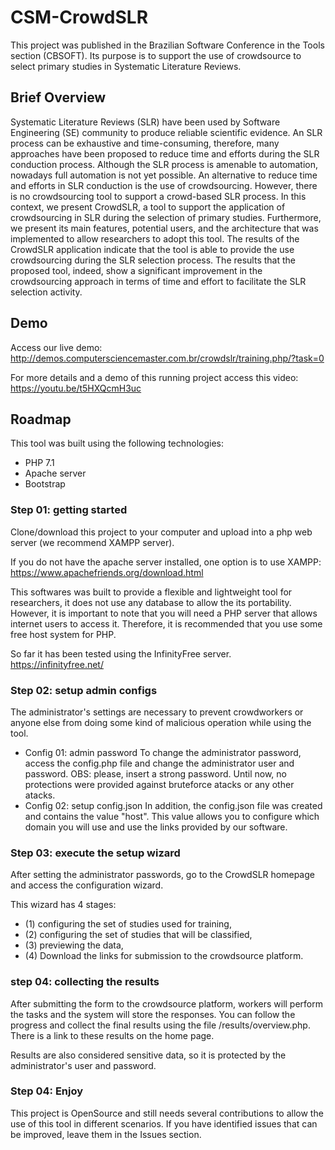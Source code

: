 # CSM-CrowdSLR
This project was published in the Brazilian Software Conference in the Tools section (CBSOFT). Its purpose is to support the use of crowdsource to select primary studies in Systematic Literature Reviews.

## Brief Overview

Systematic Literature Reviews (SLR) have been used by Software Engineering (SE) community to produce reliable scientific evidence. An SLR process can be exhaustive and time-consuming, therefore, many approaches have been proposed to reduce time and efforts during the SLR conduction process. Although the SLR process is amenable to automation, nowadays full automation is not yet possible. An alternative to reduce time and efforts in SLR conduction is the use of crowdsourcing. However, there is no crowdsourcing tool to support a crowd-based SLR process. In this context, we present CrowdSLR, a tool to support the application of crowdsourcing in SLR during the selection of primary studies. Furthermore, we present its main features, potential users, and the architecture that was implemented to allow researchers to adopt this tool. The results of the CrowdSLR application indicate that the tool is able to provide the use crowdsourcing during the SLR selection process. The results that the proposed tool, indeed, show a significant improvement in the crowdsourcing approach in terms of time and effort to facilitate the SLR selection activity. 

## Demo

Access our live demo:
http://demos.computersciencemaster.com.br/crowdslr/training.php/?task=0

For more details and a demo of this running project access this video: 
https://youtu.be/t5HXQcmH3uc


## Roadmap

This tool was built using the following technologies:

* PHP 7.1
* Apache server
* Bootstrap

### Step 01: getting started
Clone/download this project to your computer and upload into a php web server (we recommend XAMPP server).

If you do not have the apache server installed, one option is to use XAMPP: https://www.apachefriends.org/download.html

This softwares was built to provide a flexible and lightweight tool for researchers, it does not use any database to allow the its portability. However, it is important to note that you will need a PHP server that allows internet users to access it. Therefore, it is recommended that you use some free host system for PHP.

So far it has been tested using the InfinityFree server.
https://infinityfree.net/

### Step 02: setup admin configs

The administrator's settings are necessary to prevent crowdworkers or anyone else from doing some kind of malicious operation while using the tool.

* Config 01: admin password
To change the administrator password, access the config.php file and change the administrator user and password.
OBS: please, insert a strong password. Until now, no protections were provided against bruteforce atacks or any other atacks.
* Config 02: setup config.json
In addition, the config.json file was created and contains the value "host". This value allows you to configure which domain you will use and use the links provided by our software.

### Step 03: execute the setup wizard

After setting the administrator passwords, go to the CrowdSLR homepage and access the configuration wizard.

This wizard has 4 stages: 
- (1) configuring the set of studies used for training, 
- (2) configuring the set of studies that will be classified, 
- (3) previewing the data, 
- (4) Download the links for submission to the crowdsource platform.

### step 04: collecting the results

After submitting the form to the crowdsource platform, workers will perform the tasks and the system will store the responses. 
You can follow the progress and collect the final results using the file /results/overview.php. There is a link to these results on the home page.

Results are also considered sensitive data, so it is protected by the administrator's user and password.

### Step 04: Enjoy

This project is OpenSource and still needs several contributions to allow the use of this tool in different scenarios. If you have identified issues that can be improved, leave them in the Issues section.


